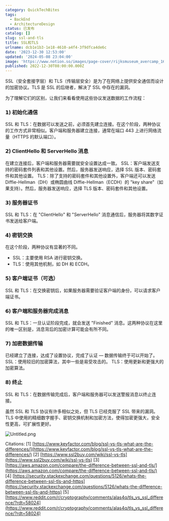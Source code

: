 ```yaml
---
category: QuickTechBites
tags:
  - BackEnd
  - ArchitectureDesign
status: 已发布
catalog: []
slug: ssl-and-tls
title: SSL和TLS
urlname: dcb1e1b3-1e18-4610-a4f4-3f9dfca4de6c
date: '2023-12-30 12:53:00'
updated: '2024-05-08 23:04:00'
image: 'https://www.notion.so/images/page-cover/rijksmuseum_avercamp_1620.jpg'
published: 2022-12-30T08:00:00.000Z
---
```


SSL（安全套接字层）和 TLS（传输层安全）是为了在网络上提供安全通信而设计的加密协议。TLS 是 SSL 的后继者，解决了 SSL 中存在的漏洞。


为了理解它们的区别，让我们来看看使用这些协议发送数据的工作流程：


### 𝟭) 初始化通信


SSL 和 TLS：在数据可以发送之前，必须首先建立连接。在这个阶段，两种协议的工作方式非常相似。客户端和服务器建立连接，通常在端口 443 上进行网络流量（HTTPS 的默认端口）。


### 𝟮) ClientHello 和 ServerHello 消息


在建立连接后，客户端和服务器需要就安全设置达成一致。
SSL：客户端发送支持的密码套件列表和其他设置。然后，服务器发送响应，选择 SSL 版本、密码套件和其他设置。
TLS：除了支持的密码套件和其他设置外，客户端还可以发送 Diffie-Hellman（DH）或椭圆曲线 Diffie-Hellman（ECDH）的 "key share"（如果支持）。然后，服务器发送响应，选择 TLS 版本、密码套件和其他设置。


### 𝟯) 服务器证书


SSL 和 TLS：在 "ClientHello" 和 "ServerHello" 消息通信后，服务器将其数字证书发送给客户端。


### 𝟰) 密钥交换


在这个阶段，两种协议有显著的不同。
- SSL：主要使用 RSA 进行密钥交换。
- TLS：使用其他机制，如 DH 和 ECDH。


### 𝟱) 客户端证书（可选）


SSL 和 TLS：在交换密钥后，如果服务器需要验证客户端的身份，可以请求客户端证书。


### 𝟲) 客户端和服务器完成消息


SSL 和 TLS：一旦认证阶段完成，就会发送 "Finished" 消息。这两种协议在这里的唯一区别是，消息背后的加密计算可能会有所不同。


### 𝟳) 加密数据传输


已经建立了连接，达成了设置协议，完成了认证 — 数据传输终于可以开始了。
SSL：使用较旧的加密算法，其中一些是易受攻击的。
TLS：使用更新和更强大的加密算法。


### 𝟴) 终止


SSL 和 TLS：在数据传输完成后，客户端和服务器可以发送警报消息以终止连接。


虽然 SSL 和 TLS 协议有许多相似之处，但 TLS 已经克服了 SSL 带来的漏洞。TLS 中使用的精细数字握手、密钥交换机制和加密方法，使得加密更强大，安全性更高，可扩展性更好。


![Untitled.png](https://prod-files-secure.s3.us-west-2.amazonaws.com/5d24fe63-e567-4804-86f9-9fdc62e13082/8ff987c5-7f31-4b50-83f5-c69ee7578c4a/Untitled.png?X-Amz-Algorithm=AWS4-HMAC-SHA256&X-Amz-Content-Sha256=UNSIGNED-PAYLOAD&X-Amz-Credential=ASIAZI2LB466RUEG53GP%2F20250214%2Fus-west-2%2Fs3%2Faws4_request&X-Amz-Date=20250214T053701Z&X-Amz-Expires=3600&X-Amz-Security-Token=IQoJb3JpZ2luX2VjEP7%2F%2F%2F%2F%2F%2F%2F%2F%2F%2FwEaCXVzLXdlc3QtMiJIMEYCIQC8C7e1vdr1y9lvYbWR57fyZ4AK0%2Fykr0V4eRLxIKUnSQIhAJ1JyjqgFULZ3AQr6W7QiLqrYHQNdH5u7O2cllYChYGHKv8DCCcQABoMNjM3NDIzMTgzODA1IgyvezpxaVFe086Fqxsq3AN62ZLZXNGLem9j3hP068F2ruDjSazRadJTq%2Ff1%2BxPa2O3fouVCMekf%2B3D2cwwMM8rbuqJU8W%2B69n1sbO%2FA%2Bdx5U8enI0jF1mEdHpLtAFW%2BSx%2BztdH3ggg3tTG1sUAgEw80VHNhJD87N9wXBp%2B70Qffp9vYr%2BSGjk8%2BK0SHzA6xEzak0%2BwIFohTjSVbJEZC4tfc6MjMjX9szdD%2BXTMbThu1naW%2FCioH9GvtKNpiSH1BlQ5SFrP9A%2BPnvRN264eflSg0O5rlvmy%2BiFexst5nrRqTltVIHnZkPbAFTNn9QCxbJ%2FHxr3Caa6nVj0tvgvjaLANbr6amYx9SCBg5vip2VduDbPKTl3YvfshWruklk2RlJZjYE%2Fo9%2BObqfCfkXlW7hj4EHSi7Xj9XuMuHyqbRm8%2FcGMwpXrrk2YHOMEwDq58u6%2Be39upwJyuB38%2BcqH8ybN5C%2Fe7D3MdLg%2BBBphe59iVfJkdKLBftJIa9%2FVNtTLcGJw0qGgi1B%2FCIoJuiF9Ye%2FUjyJ7kJcYNmh%2FXpwh5OHeckK81W0MqEWnDY7tyoLMsKtXcZLIQwAfHI%2ByGSvMInvD3tQlaqSf4zfOtoNCPPBqaUPzucCk04C56rycYuY1psKZIr1aDNBbBZYJu1rzDuqru9BjqkAX0PyyWrkFG5WYpnokRqeH%2Fb6GPMu1nPj%2BNeMJRxrN6bT%2FbUi1F5qgUQJrJwxRvAyUgQ546lj9To%2BpRhnVW6o2ZbQa8GKCxGvfxItzYZjU1RitrQ1408q%2FSECu655oUybxai2SH%2B2229aagfbNfFJYy4WLk3dP743aKCX7xbbgAcuRgsyNZdf2UhjMS1eklT%2FX0PAjVmVcsfJI7J6pDMgnwA%2B%2FPm&X-Amz-Signature=089724777a5ed57fead5c9ce890a6c8ec9522ea101760b60cd373191607174ec&X-Amz-SignedHeaders=host&x-id=GetObject)


Citations:
[1] [https://www.keyfactor.com/blog/ssl-vs-tls-what-are-the-differences/](https://www.keyfactor.com/blog/ssl-vs-tls-what-are-the-differences/)
[2] [https://www.ssl2buy.com/wiki/ssl-vs-tls](https://www.ssl2buy.com/wiki/ssl-vs-tls)
[3] [https://aws.amazon.com/compare/the-difference-between-ssl-and-tls/](https://aws.amazon.com/compare/the-difference-between-ssl-and-tls/)
[4] [https://security.stackexchange.com/questions/5126/whats-the-difference-between-ssl-tls-and-https](https://security.stackexchange.com/questions/5126/whats-the-difference-between-ssl-tls-and-https)
[5] [https://www.reddit.com/r/cryptography/comments/alas4q/tls_vs_ssl_difference/?rdt=58024](https://www.reddit.com/r/cryptography/comments/alas4q/tls_vs_ssl_difference/?rdt=58024)

